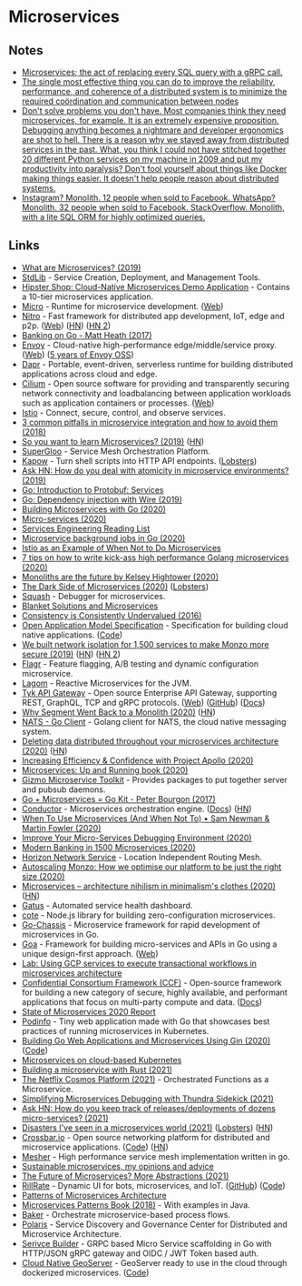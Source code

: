 # Microservices

## Notes

- [Microservices; the act of replacing every SQL query with a gRPC call.](https://twitter.com/davecheney/status/1296033304756404225)
- [The single most effective thing you can do to improve the reliability, performance, and coherence of a distributed system is to minimize the required coördination and communication between nodes](https://twitter.com/peterbourgon/status/1300092429018820616)
- [Don't solve problems you don't have. Most companies think they need microservices, for example. It is an extremely expensive proposition. Debugging anything becomes a nightmare and developer ergonomics are shot to hell. There is a reason why we stayed away from distributed services in the past. What, you think I could not have stitched together 20 different Python services on my machine in 2009 and put my productivity into paralysis? Don't fool yourself about things like Docker making things easier. It doesn't help people reason about distributed systems.](https://news.ycombinator.com/item?id=27092326)
- [Instagram? Monolith. 12 people when sold to Facebook. WhatsApp? Monolith. 32 people when sold to Facebook. StackOverflow. Monolith, with a lite SQL ORM for highly optimized queries.](https://news.ycombinator.com/item?id=27092326)

## Links

- [What are Microservices? (2019)](https://www.netlify.com/blog/2019/11/18/what-are-microservices/)
- [StdLib](https://github.com/stdlib/lib) - Service Creation, Deployment, and Management Tools.
- [Hipster Shop: Cloud-Native Microservices Demo Application](https://github.com/GoogleCloudPlatform/microservices-demo) - Contains a 10-tier microservices application.
- [Micro](https://github.com/micro/micro) - Runtime for microservice development. ([Web](https://micro.mu/))
- [Nitro](https://github.com/asim/nitro) - Fast framework for distributed app development, IoT, edge and p2p. ([Web](https://go-nitro.dev/)) ([HN](https://news.ycombinator.com/item?id=21491378)) ([HN 2](https://news.ycombinator.com/item?id=23368451))
- [Banking on Go - Matt Heath (2017)](https://www.youtube.com/watch?v=iRNwLjKeVRE)
- [Envoy](https://github.com/envoyproxy/envoy) - Cloud-native high-performance edge/middle/service proxy. ([Web](https://www.envoyproxy.io/)) ([5 years of Envoy OSS](https://mattklein123.dev/2021/09/14/5-years-envoy-oss/))
- [Dapr](https://github.com/dapr/dapr) - Portable, event-driven, serverless runtime for building distributed applications across cloud and edge.
- [Cilium](https://github.com/cilium/cilium) - Open source software for providing and transparently securing network connectivity and loadbalancing between application workloads such as application containers or processes. ([Web](https://cilium.io/))
- [Istio](https://github.com/istio/istio) - Connect, secure, control, and observe services.
- [3 common pitfalls in microservice integration and how to avoid them (2018)](https://www.youtube.com/watch?v=O2-NHptllKQ)
- [So you want to learn Microservices? (2019)](https://dev.to/kgoralski/deep-dive-into-microservices-architecture-h54) ([HN](https://news.ycombinator.com/item?id=21583072))
- [SuperGloo](https://github.com/solo-io/supergloo) - Service Mesh Orchestration Platform.
- [Kapow](https://github.com/BBVA/kapow) - Turn shell scripts into HTTP API endpoints. ([Lobsters](https://lobste.rs/s/jfydw6/turn_shell_commands_into_apis))
- [Ask HN: How do you deal with atomicity in microservice environments? (2019)](https://news.ycombinator.com/item?id=21656891)
- [Go: Introduction to Protobuf: Services](https://scene-si.org/2019/12/02/introduction-to-protobuf-services/)
- [Go: Dependency injection with Wire (2019)](https://scene-si.org/2019/12/11/dependency-injection-with-wire/)
- [Building Microservices with Go (2020)](https://www.youtube.com/watch?v=VzBGi_n65iU)
- [Micro-services (2020)](http://funcall.blogspot.com/2020/01/micro-services.html)
- [Services Engineering Reading List](https://github.com/mmcgrana/services-engineering)
- [Microservice background jobs in Go (2020)](https://scene-si.org/2020/01/13/microservice-background-jobs/)
- [Istio as an Example of When Not to Do Microservices](https://blog.christianposta.com/microservices/istio-as-an-example-of-when-not-to-do-microservices/)
- [7 tips on how to write kick-ass high performance Golang microservices (2020)](https://medium.com/@jake0malay3/7-tips-on-how-to-write-kick-ass-high-performance-golang-microservices-9f71d4c67a0a)
- [Monoliths are the future by Kelsey Hightower (2020)](https://changelog.com/posts/monoliths-are-the-future)
- [The Dark Side of Microservices (2020)](https://kelda.io/blog/the-dark-side-of-microservices/) ([Lobsters](https://lobste.rs/s/3cmkqs/dark_side_microservices))
- [Squash](https://github.com/solo-io/squash) - Debugger for microservices.
- [Blanket Solutions and Microservices](https://www.stopa.io/post/236)
- [Consistency is Consistently Undervalued (2016)](http://kevinmahoney.co.uk/articles/consistency-consistently-undervalued/)
- [Open Application Model Specification](https://oam.dev/) - Specification for building cloud native applications. ([Code](https://github.com/oam-dev/spec))
- [We built network isolation for 1,500 services to make Monzo more secure (2019)](https://monzo.com/blog/we-built-network-isolation-for-1-500-services) ([HN](https://news.ycombinator.com/item?id=21452643)) ([HN 2](https://news.ycombinator.com/item?id=22725989))
- [Flagr](https://github.com/checkr/flagr) - Feature flagging, A/B testing and dynamic configuration microservice.
- [Lagom](https://github.com/lagom/lagom) - Reactive Microservices for the JVM.
- [Tyk API Gateway](https://github.com/TykTechnologies/tyk) - Open source Enterprise API Gateway, supporting REST, GraphQL, TCP and gRPC protocols. ([Web](https://tyk.io/)) ([GitHub](https://github.com/TykTechnologies)) ([Docs](https://tyk.io/docs/))
- [Why Segment Went Back to a Monolith (2020)](https://www.infoq.com/news/2020/04/microservices-back-again/) ([HN](https://news.ycombinator.com/item?id=23017160))
- [NATS - Go Client](https://github.com/nats-io/nats.go) - Golang client for NATS, the cloud native messaging system.
- [Deleting data distributed throughout your microservices architecture (2020)](https://blog.twitter.com/engineering/en_us/topics/infrastructure/2020/deleting-data-distributed-throughout-your-microservices-architecture.html) ([HN](https://news.ycombinator.com/item?id=23078994))
- [Increasing Efficiency & Confidence with Project Apollo (2020)](https://robinhood.engineering/increasing-efficiency-confidence-with-project-apollo-cea1ebe0f282)
- [Microservices: Up and Running book (2020)](https://www.oreilly.com/library/view/microservices-up-and/9781492075448/)
- [Gizmo Microservice Toolkit](https://github.com/nytimes/gizmo) - Provides packages to put together server and pubsub daemons.
- [Go + Microservices = Go Kit - Peter Bourgon (2017)](https://www.youtube.com/watch?v=NX0sHF8ZZgw)
- [Conductor](https://github.com/Netflix/conductor) - Microservices orchestration engine. ([Docs](https://netflix.github.io/conductor/)) ([HN](https://news.ycombinator.com/item?id=24214735))
- [When To Use Microservices (And When Not To) • Sam Newman & Martin Fowler (2020)](https://www.youtube.com/watch?v=GBTdnfD6s5Q)
- [Improve Your Micro-Services Debugging Environment (2020)](https://medium.com/@moshe.beladev.mb/better-debugging-environment-for-your-micro-services-9420a71b8a37)
- [Modern Banking in 1500 Microservices (2020)](https://www.youtube.com/watch?v=t7iVCIYQbgk)
- [Horizon Network Service](https://github.com/hashicorp/horizon) - Location Independent Routing Mesh.
- [Autoscaling Monzo: How we optimise our platform to be just the right size (2020)](https://monzo.com/blog/2020/10/19/autoscaling-monzo)
- [Microservices – architecture nihilism in minimalism's clothes (2020)](https://vlfig.me/posts/microservices) ([HN](https://news.ycombinator.com/item?id=24963742))
- [Gatus](https://github.com/TwinProduction/gatus) - Automated service health dashboard.
- [cote](https://github.com/dashersw/cote) - Node.js library for building zero-configuration microservices.
- [Go-Chassis](https://github.com/go-chassis/go-chassis) - Microservice framework for rapid development of microservices in Go.
- [Goa](https://github.com/goadesign/goa) - Framework for building micro-services and APIs in Go using a unique design-first approach. ([Web](https://goa.design/))
- [Lab: Using GCP services to execute transactional workflows in microservices architecture](https://github.com/GoogleCloudPlatform/transactional-microservice-examples)
- [Confidential Consortium Framework (CCF)](https://github.com/microsoft/CCF) - Open-source framework for building a new category of secure, highly available, and performant applications that focus on multi-party compute and data. ([Docs](https://microsoft.github.io/CCF/master/))
- [State of Microservices 2020 Report](https://tsh.io/state-of-microservices/)
- [Podinfo](https://github.com/stefanprodan/podinfo) - Tiny web application made with Go that showcases best practices of running microservices in Kubernetes.
- [Building Go Web Applications and Microservices Using Gin (2020)](https://semaphoreci.com/community/tutorials/building-go-web-applications-and-microservices-using-gin) ([Code](https://github.com/gitpod-io/go-gin-app))
- [Microservices on cloud-based Kubernetes](https://github.com/didier-durand/microservices-on-cloud-kubernetes)
- [Building a microservice with Rust (2021)](https://medium.com/tenable-techblog/building-a-microservice-with-rust-23a4de6e5e14)
- [The Netflix Cosmos Platform (2021)](https://netflixtechblog.com/the-netflix-cosmos-platform-35c14d9351ad) - Orchestrated Functions as a Microservice.
- [Simplifying Microservices Debugging with Thundra Sidekick (2021)](https://blog.thundra.io/simplifying-microservices-debugging-with-thundra-sidekick)
- [Ask HN: How do you keep track of releases/deployments of dozens micro-services? (2021)](https://news.ycombinator.com/item?id=26872904)
- [Disasters I've seen in a microservices world (2021)](https://world.hey.com/joaoqalves/disasters-i-ve-seen-in-a-microservices-world-a9137a51) ([Lobsters](https://lobste.rs/s/kyqsmz/disasters_i_ve_seen_microservices_world)) ([HN](https://news.ycombinator.com/item?id=27492594))
- [Crossbar.io](https://crossbar.io/) - Open source networking platform for distributed and microservice applications. ([Code](https://github.com/crossbario/crossbar)) ([HN](https://news.ycombinator.com/item?id=27078792))
- [Mesher](https://github.com/apache/servicecomb-mesher) - High performance service mesh implementation written in go.
- [Sustainable microservices, my opinions and advice](https://alexb.cc/microservices-opinions-and-advice)
- [The Future of Microservices? More Abstractions (2021)](https://thenewstack.io/the-future-of-microservices-more-abstractions/)
- [RillRate](https://rillrate.com/) - Dynamic UI for bots, microservices, and IoT. ([GitHub](https://github.com/rillrate)) ([Code](https://github.com/rillrate/rillrate))
- [Patterns of Microservices Architecture](https://philcalcado.com/microservices-patterns.html)
- [Microservices Patterns Book (2018)](https://microservices.io/book) - With examples in Java.
- [Baker](https://github.com/ing-bank/baker) - Orchestrate microservice-based process flows.
- [Polaris](https://github.com/polarismesh/polaris) - Service Discovery and Governance Center for Distributed and Microservice Architecture.
- [Serivce Builder](https://github.com/cnative/servicebuilder) - GRPC based Micro Service scaffolding in Go with HTTP/JSON gRPC gateway and OIDC / JWT Token based auth.
- [Cloud Native GeoServer](http://geoserver.org/geoserver-cloud/) - GeoServer ready to use in the cloud through dockerized microservices. ([Code](https://github.com/geoserver/geoserver-cloud))
